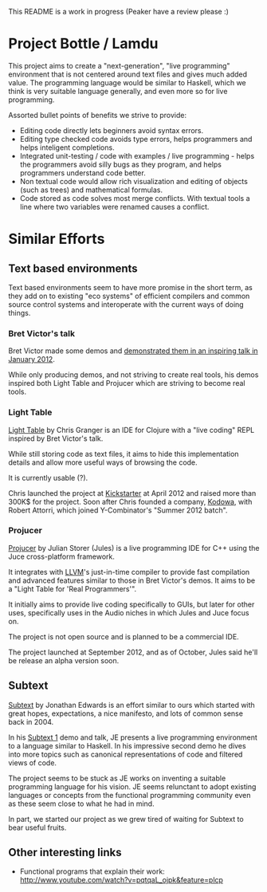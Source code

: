 This README is a work in progress (Peaker have a review please :)

# Project Bottle / Lamdu

This project aims to create a "next-generation", "live programming" environment that is not centered around text files and gives much added value. The programming language would be similar to Haskell, which we think is very suitable language generally, and even more so for live programming.

Assorted bullet points of benefits we strive to provide:

* Editing code directly lets beginners avoid syntax errors.
* Editing type checked code avoids type errors, helps programmers and helps inteligent completions.
* Integrated unit-testing / code with examples / live programming - helps the programmers avoid silly bugs as they program, and helps programmers understand code better.
* Non textual code would allow rich visualization and editing of objects (such as trees) and mathematical formulas.
* Code stored as code solves most merge conflicts. With textual tools a line where two variables were renamed causes a conflict.

# Similar Efforts

## Text based environments

Text based environments seem to have more promise in the short term, as they add on to existing "eco systems" of efficient compilers and common source control systems and interoperate with the current ways of doing things.

### Bret Victor's talk

Bret Victor made some demos and [demonstrated them in an inspiring talk in January 2012](http://vimeo.com/36579366).

While only producing demos, and not striving to create real tools, his demos inspired both Light Table and Projucer which are striving to become real tools.

### Light Table

[Light Table](http://www.kickstarter.com/projects/ibdknox/light-table) by Chris Granger is an IDE for Clojure with a "live coding" REPL inspired by Bret Victor's talk.

While still storing code as text files, it aims to hide this implementation details and allow more useful ways of browsing the code.

It is currently usable (?).

Chris launched the project at [Kickstarter](http://www.kickstarter.com/) at April 2012 and raised more than 300K$ for the project.
Soon after Chris founded a company, [Kodowa](http://www.kodowa.com/), with Robert Attorri, which joined Y-Combinator's "Summer 2012 batch".

### Projucer

[Projucer](http://www.rawmaterialsoftware.com/viewtopic.php?f=12&t=9793) by Julian Storer (Jules) is a live programming IDE for C++ using the Juce cross-platform framework.

It integrates with [LLVM](http://llvm.org/)'s just-in-time compiler to provide fast compilation and advanced features similar to those in Bret Victor's demos. It aims to be a "Light Table for 'Real Programmers'".

It initially aims to provide live coding specifically to GUIs, but later for other uses, specifically uses in the Audio niches in which Jules and Juce focus on.

The project is not open source and is planned to be a commercial IDE.

The project launched at September 2012, and as of October, Jules said he'll be release an alpha version soon.

## Subtext

[Subtext](http://subtextual.org/) by Jonathan Edwards is an effort similar to ours which started with great hopes, expectations, a nice manifesto, and lots of common sense back in 2004.

In his [Subtext 1](http://subtextual.org/demo1.html) demo and talk, JE presents a live programming environment to a language similar to Haskell. In his impressive second demo he dives into more topics such as canonical representations of code and filtered views of code.

The project seems to be stuck as JE works on inventing a suitable programming language for his vision.
JE seems relunctant to adopt existing languages or concepts from the functional programming community even as these seem close to what he had in mind.

In part, we started our project as we grew tired of waiting for Subtext to bear useful fruits.

## Other interesting links

* Functional programs that explain their work: http://www.youtube.com/watch?v=pqtqaL_ojpk&feature=plcp
